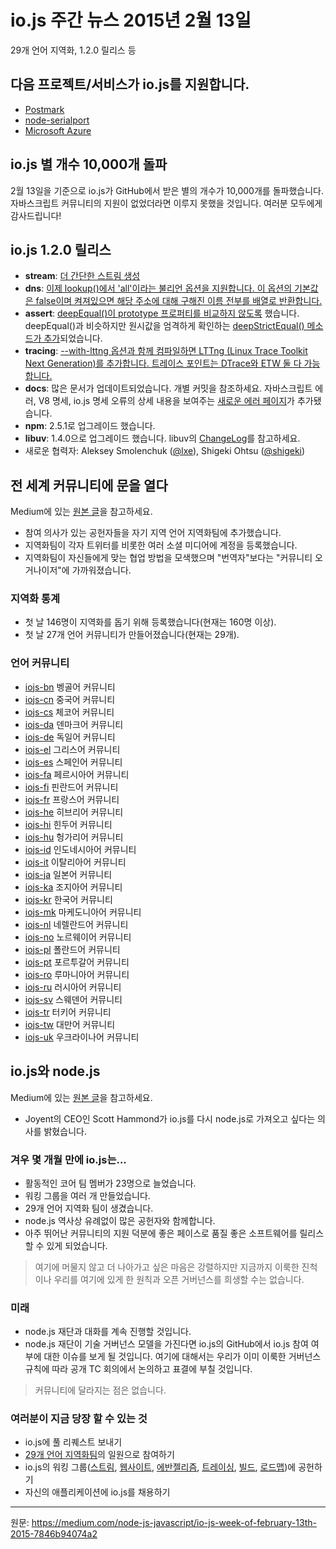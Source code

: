 # io.js 주간 뉴스 2015년 2월 13일
<!--
29 language localization effort, 1.2.0 release, and much more.
-->
29개 언어 지역화, 1.2.0 릴리스 등

<!--
io.js support added by…
-->
## 다음 프로젝트/서비스가 io.js를 지원합니다.

- [Postmark](http://blog.postmarkapp.com/post/110829734198/its-official-were-getting-cozy-with-node-js)
- [node-serialport](https://github.com/voodootikigod/node-serialport/issues/439)
- [Microsoft Azure](http://azure.microsoft.com/en-us/documentation/articles/web-sites-nodejs-iojs/)

<!--
io.js breaks 10,000 stars on GitHub
-->
## io.js 별 개수 10,000개 돌파

<!--
On Feb. 13, io.js reached the goal of 10,000 stars on GitHub. We couldn’t have done it without the support of the amazing community behind JavaScript. Thank you alll!
-->
2월 13일을 기준으로 io.js가 GitHub에서 받은 별의 개수가 10,000개를 돌파했습니다. 자바스크립트 커뮤니티의 지원이 없었더라면 이루지 못했을 것입니다. 여러분 모두에게 감사드립니다!

<!--
io.js 1.2.0 released

stream: Simpler stream construction.
dns: lookup() now supports an ‘all’ boolean option, default to false but when turned on will cause the method to return an array of all resolved names for an address.
assert: Remove prototype property comparison in deepEqual() introduced a deepStrictEqual() method to mirror deepEqual() but performs strict equality checks on primitives.
tracing: Add LTTng (Linux Trace Toolkit Next Generation) when compiled with the —with-lttng option. Trace points match those available for DTrace and ETW.
docs: Lots of doc updates, see individual commits; new Errors page discussing JavaScript errors, V8 specifics, and io.js specific error details.
npm upgrade to 2.5.1
libuv upgrade to 1.4.0, see libuv ChangeLog
Add new collaborators: Aleksey Smolenchuk (@lxe) and Shigeki Ohtsu (@shigeki)
-->
## io.js 1.2.0 릴리스

- **stream**: [더 간단한 스트림 생성](https://github.com/iojs/readable-stream/issues/102)
- **dns**: [이제 lookup()에서 'all'이라는 불리언 옵션을 지원합니다. 이 옵션의 기본값은 false이며 켜져있으면 해당 주소에 대해 구해진 이름 전부를 배열로 반환합니다.](https://github.com/iojs/io.js/pull/744)
- **assert**: [deepEqual()이 prototype 프로퍼티를 비교하지 않도록](https://github.com/iojs/io.js/pull/636) 했습니다. deepEqual()과 비슷하지만 원시값을 엄격하게 확인하는 [deepStrictEqual() 메소드가 추가](https://github.com/iojs/io.js/pull/639)되었습니다.
- **tracing**: [--with-lttng 옵션과 함께 컴파일하면 LTTng (Linux Trace Toolkit Next Generation)를 추가합니다. 트레이스 포인트는 DTrace와 ETW 둘 다 가능합니다.](https://github.com/iojs/io.js/pull/702)
- **docs**: 많은 문서가 업데이트되었습니다. 개별 커밋을 참조하세요. 자바스크립트 에러, V8 명세, io.js 명세 오류의 상세 내용을 보여주는 [새로운 에러 페이지](https://iojs.org/api/errors.html)가 추가됐습니다.
- **npm**: 2.5.1로 업그레이드 했습니다.
- **libuv**: 1.4.0으로 업그레이드 했습니다. libuv의 [ChangeLog](https://github.com/libuv/libuv/blob/v1.x/ChangeLog)를 참고하세요.
- 새로운 협력자: Aleksey Smolenchuk ([@lxe](https://github.com/lxe)), Shigeki Ohtsu ([@shigeki](https://github.com/shigeki))

<!--
Opened our doors to the international community
-->
## 전 세계 커뮤니티에 문을 열다

<!--
View the original article on Medium.

Added interested contributors to teams for their language.
Teams registered Twitter accounts for their teams and other relevant social media accounts.
Teams came up with their own ways of working together, and they became more of “community organizers,” as opposed to just “translators”
-->
Medium에 있는 [원본 글](https://medium.com/@mikeal/how-io-js-built-a-146-person-27-language-localization-effort-in-one-day-65e5b1c49a62)을 참고하세요.

- 참여 의사가 있는 공헌자들을 자기 지역 언어 지역화팀에 추가했습니다.
- 지역화팀이 각자 트위터를 비롯한 여러 소셜 미디어에 계정을 등록했습니다.
- 지역화팀이 자신들에게 맞는 협업 방법을 모색했으며 "번역자"보다는 "커뮤니티 오거나이저"에 가까워졌습니다.

<!--
Stats for Localizations

146 people signed up to help with the localizations the first day (over 160 signed up now)
27 languages communities created the first day (already up to 29)
-->
### 지역화 통계

- 첫 날 146명이 지역화를 돕기 위해 등록했습니다(현재는 160명 이상).
- 첫 날 27개 언어 커뮤니티가 만들어졌습니다(현재는 29개).

<!--
Language Communities
-->
### 언어 커뮤니티

- [iojs-bn](https://github.com/iojs/iojs-bn) 벵골어 커뮤니티
- [iojs-cn](https://github.com/iojs/iojs-cn) 중국어 커뮤니티
- [iojs-cs](https://github.com/iojs/iojs-cs) 체코어 커뮤니티
- [iojs-da](https://github.com/iojs/iojs-da) 덴마크어 커뮤니티
- [iojs-de](https://github.com/iojs/iojs-de) 독일어 커뮤니티
- [iojs-el](https://github.com/iojs/iojs-el) 그리스어 커뮤니티
- [iojs-es](https://github.com/iojs/iojs-es) 스페인어 커뮤니티
- [iojs-fa](https://github.com/iojs/iojs-fa) 페르시아어 커뮤니티
- [iojs-fi](https://github.com/iojs/iojs-fi) 핀란드어 커뮤니티
- [iojs-fr](https://github.com/iojs/iojs-fr) 프랑스어 커뮤니티
- [iojs-he](https://github.com/iojs/iojs-he) 히브리어 커뮤니티
- [iojs-hi](https://github.com/iojs/iojs-hi) 힌두어 커뮤니티
- [iojs-hu](https://github.com/iojs/iojs-hu) 헝가리어 커뮤니티
- [iojs-id](https://github.com/iojs/iojs-id) 인도네시아어 커뮤니티
- [iojs-it](https://github.com/iojs/iojs-it) 이탈리아어 커뮤니티
- [iojs-ja](https://github.com/iojs/iojs-ja) 일본어 커뮤니티
- [iojs-ka](https://github.com/iojs/iojs-ka) 조지아어 커뮤니티
- [iojs-kr](https://github.com/iojs/iojs-kr) 한국어 커뮤니티
- [iojs-mk](https://github.com/iojs/iojs-mk) 마케도니아어 커뮤니티
- [iojs-nl](https://github.com/iojs/iojs-nl) 네렐란드어 커뮤니티
- [iojs-no](https://github.com/iojs/iojs-no) 노르웨이어 커뮤니티
- [iojs-pl](https://github.com/iojs/iojs-pl) 폴란드어 커뮤니티
- [iojs-pt](https://github.com/iojs/iojs-pt) 포르투갈어 커뮤니티
- [iojs-ro](https://github.com/iojs/iojs-ro) 루마니아어 커뮤니티
- [iojs-ru](https://github.com/iojs/iojs-ru) 러시아어 커뮤니티
- [iojs-sv](https://github.com/iojs/iojs-sv) 스웨덴어 커뮤니티
- [iojs-tr](https://github.com/iojs/iojs-tr) 터키어 커뮤니티
- [iojs-tw](https://github.com/iojs/iojs-tw) 대만어 커뮤니티
- [iojs-uk](https://github.com/iojs/iojs-uk) 우크라이나어 커뮤니티

<!--
io.js and node.js

View the original article on Medium.
Scott Hammond, CEO of Joyent, expressed his desire to bring io.js back to the node.js.
-->
## io.js와 node.js

Medium에 있는 [원본 글](https://medium.com/@iojs_kr/io-js%EC%99%80-node-js-%EC%9E%AC%EB%8B%A8-9fb487312179)을 참고하세요.

- Joyent의 CEO인 Scott Hammond가 io.js를 다시 node.js로 가져오고 싶다는 의사를 밝혔습니다.

<!--
In only a few months io.js…

Has grown to 23 active core team members
Has several working groups
Has 29 language localization teams,
Has drawn more contributors to the project than we’ve ever had in the history of node.js, and
Has been able to release quality software at a good pace with the support of an exceptional community.
-->
### 겨우 몇 개월 만에 io.js는...

- 활동적인 코어 팀 멤버가 23명으로 늘었습니다.
- 워킹 그룹을 여러 개 만들었습니다.
- 29개 언어 지역화 팀이 생겼습니다.
- node.js 역사상 유례없이 많은 공헌자와 함께합니다.
- 아주 뛰어난 커뮤니티의 지원 덕분에 좋은 페이스로 품질 좋은 소프트웨어를 릴리스 할 수 있게 되었습니다.

<!--
We are eager to put this all behind us but we can’t sacrifice the progress we’ve made or the principles and open governance that got us here.
-->
> 여기에 머물지 않고 더 나아가고 싶은 마음은 강렬하지만 지금까지 이룩한 진척이나 우리를 여기에 있게 한 원칙과 오픈 거버넌스를 희생할 수는 없습니다.

<!--
The Future

Talks with the node.js foundation are ongoing.
Once the foundation has a technical governance model you will see an issue on io.js’ GitHub about whether io.js should join. This will be discussed and voted on openly in a public TC meeting following the governance rules we’ve already built.

For the community, nothing has changed.
-->
### 미래

- node.js 재단과 대화를 계속 진행할 것입니다.
- node.js 재단이 기술 거버넌스 모델을 가진다면 io.js의 GitHub에서 io.js 참여 여부에 대한 이슈를 보게 될 것입니다. 여기에 대해서는 우리가 이미 이룩한 거버넌스 규칙에 따라 공개 TC 회의에서 논의하고 표결에 부칠 것입니다.

> 커뮤니티에 달라지는 점은 없습니다.

<!--
What you can do right now

Continue to send your pull requests to io.js
Join one of the 27 language localization teams
Contribute to io.js’ working groups (streams, website, evangelism, tracing, build, roadmap) and
Continue to adopt io.js in your applications.
-->
### 여러분이 지금 당장 할 수 있는 것

- io.js에 풀 리퀘스트 보내기
- [29개 언어 지역화팀](https://github.com/iojs/website/issues/125)의 일원으로 참여하기
- io.js의 워킹 그룹([스트림](https://github.com/iojs/readable-stream), [웹사이트](https://github.com/iojs/website), [에반젤리즘](https://github.com/iojs/website/labels/evangelism), [트레이싱](https://github.com/iojs/tracing-wg), [빌드](https://github.com/iojs/build), [로드맵](https://github.com/iojs/roadmap))에 공헌하기
- 자신의 애플리케이션에 io.js를 채용하기

---
원문: https://medium.com/node-js-javascript/io-js-week-of-february-13th-2015-7846b94074a2
